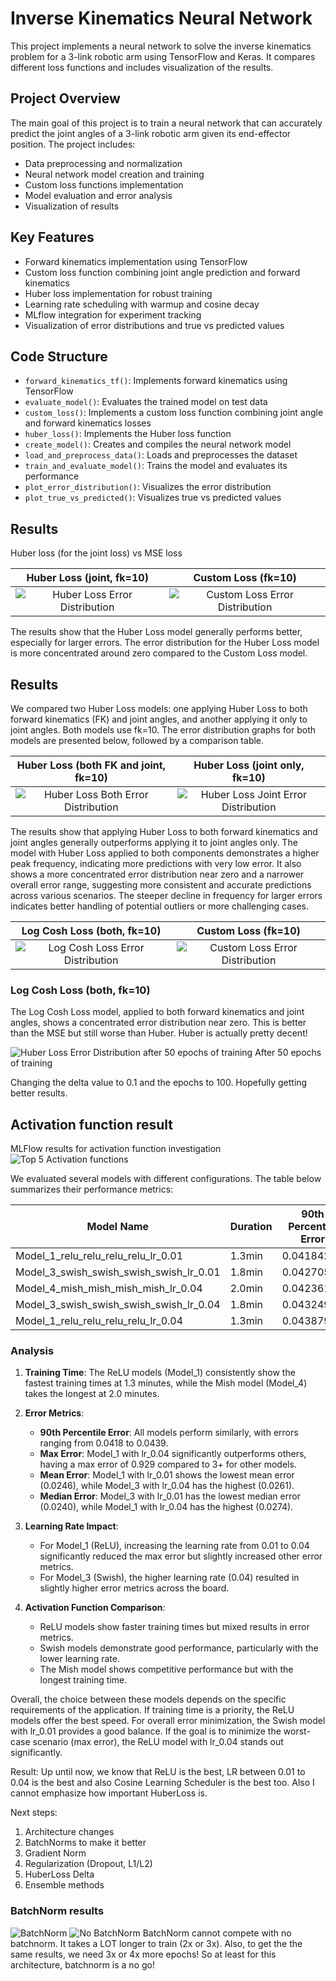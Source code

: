# Inverse Kinematics Neural Network

This project implements a neural network to solve the inverse kinematics problem for a 3-link robotic arm using TensorFlow and Keras. It compares different loss functions and includes visualization of the results.

## Project Overview

The main goal of this project is to train a neural network that can accurately predict the joint angles of a 3-link robotic arm given its end-effector position. The project includes:

- Data preprocessing and normalization
- Neural network model creation and training
- Custom loss functions implementation
- Model evaluation and error analysis
- Visualization of results

## Key Features

- Forward kinematics implementation using TensorFlow
- Custom loss function combining joint angle prediction and forward kinematics
- Huber loss implementation for robust training
- Learning rate scheduling with warmup and cosine decay
- MLflow integration for experiment tracking
- Visualization of error distributions and true vs predicted values

## Code Structure

- `forward_kinematics_tf()`: Implements forward kinematics using TensorFlow
- `evaluate_model()`: Evaluates the trained model on test data
- `custom_loss()`: Implements a custom loss function combining joint angle and forward kinematics losses
- `huber_loss()`: Implements the Huber loss function
- `create_model()`: Creates and compiles the neural network model
- `load_and_preprocess_data()`: Loads and preprocesses the dataset
- `train_and_evaluate_model()`: Trains the model and evaluates its performance
- `plot_error_distribution()`: Visualizes the error distribution
- `plot_true_vs_predicted()`: Visualizes true vs predicted values

## Results

Huber loss (for the joint loss) vs MSE loss

| Huber Loss (joint, fk=10) | Custom Loss (fk=10) |
|:-------------------------:|:-------------------:|
| ![Huber Loss Error Distribution](./Figures/HuberLossJoint02fk10.png) | ![Custom Loss Error Distribution](./Figures/CustomLossfk10.png) |

The results show that the Huber Loss model generally performs better, especially for larger errors. The error distribution for the Huber Loss model is more concentrated around zero compared to the Custom Loss model.


## Results

We compared two Huber Loss models: one applying Huber Loss to both forward kinematics (FK) and joint angles, and another applying it only to joint angles. Both models use fk=10. The error distribution graphs for both models are presented below, followed by a comparison table.

| Huber Loss (both FK and joint, fk=10) | Huber Loss (joint only, fk=10) |
|:-------------------------------------:|:------------------------------:|
| ![Huber Loss Both Error Distribution](./Figures/HyberLossBothfk10.png) | ![Huber Loss Joint Error Distribution](./Figures/HuberLossJoint02fk10.png) |

The results show that applying Huber Loss to both forward kinematics and joint angles generally outperforms applying it to joint angles only. The model with Huber Loss applied to both components demonstrates a higher peak frequency, indicating more predictions with very low error. It also shows a more concentrated error distribution near zero and a narrower overall error range, suggesting more consistent and accurate predictions across various scenarios. The steeper decline in frequency for larger errors indicates better handling of potential outliers or more challenging cases.

| Log Cosh Loss (both, fk=10) | Custom Loss (fk=10) |
|:---------------------------:|:-------------------:|
| ![Log Cosh Loss Error Distribution](./Figures/LogCoshfk10.png) | ![Custom Loss Error Distribution](./Figures/CustomLossfk10.png) |

### Log Cosh Loss (both, fk=10)

The Log Cosh Loss model, applied to both forward kinematics and joint angles, shows a concentrated error distribution near zero. This is better than the MSE but still worse than Huber. Huber is actually pretty decent!

![Huber Loss Error Distribution after 50 epochs of training](./Figures/HyberLossE50Fk10d02.png)
After 50 epochs of training


Changing the delta value to 0.1 and the epochs to 100. Hopefully getting better results.


## Activation function result
MLFlow results for activation function investigation
![Top 5 Activation functions](./Figures/ActivationFunction/Result.png)

We evaluated several models with different configurations. The table below summarizes their performance metrics:

| Model Name | Duration | 90th Percentile Error | Max Error | Mean Error | Median Error |
|------------|----------|----------------------|-----------|------------|--------------|
| Model_1_relu_relu_relu_relu_lr_0.01 | 1.3min | 0.04184273 | 3.64790892 | 0.02460836 | 0.02625200 |
| Model_3_swish_swish_swish_swish_lr_0.01 | 1.8min | 0.04270539 | 3.59251761 | 0.02516400 | 0.02395946 |
| Model_4_mish_mish_mish_mish_lr_0.04 | 2.0min | 0.04236185 | 3.65731143 | 0.02574110 | 0.02465255 |
| Model_3_swish_swish_swish_swish_lr_0.04 | 1.8min | 0.04324990 | 3.10410356 | 0.02605691 | 0.02532476 |
| Model_1_relu_relu_relu_relu_lr_0.04 | 1.3min | 0.04387920 | 0.92929136 | 0.02616043 | 0.02741017 |

### Analysis

1. **Training Time**: The ReLU models (Model_1) consistently show the fastest training times at 1.3 minutes, while the Mish model (Model_4) takes the longest at 2.0 minutes.

2. **Error Metrics**:
   - **90th Percentile Error**: All models perform similarly, with errors ranging from 0.0418 to 0.0439.
   - **Max Error**: Model_1 with lr_0.04 significantly outperforms others, having a max error of 0.929 compared to 3+ for other models.
   - **Mean Error**: Model_1 with lr_0.01 shows the lowest mean error (0.0246), while Model_3 with lr_0.04 has the highest (0.0261).
   - **Median Error**: Model_3 with lr_0.01 has the lowest median error (0.0240), while Model_1 with lr_0.04 has the highest (0.0274).

3. **Learning Rate Impact**: 
   - For Model_1 (ReLU), increasing the learning rate from 0.01 to 0.04 significantly reduced the max error but slightly increased other error metrics.
   - For Model_3 (Swish), the higher learning rate (0.04) resulted in slightly higher error metrics across the board.

4. **Activation Function Comparison**:
   - ReLU models show faster training times but mixed results in error metrics.
   - Swish models demonstrate good performance, particularly with the lower learning rate.
   - The Mish model shows competitive performance but with the longest training time.

Overall, the choice between these models depends on the specific requirements of the application. If training time is a priority, the ReLU models offer the best speed. For overall error minimization, the Swish model with lr_0.01 provides a good balance. If the goal is to minimize the worst-case scenario (max error), the ReLU model with lr_0.04 stands out significantly.

Result: Up until now, we know that ReLU is the best, LR between 0.01 to 0.04 is the best and also Cosine Learning Scheduler is the best too. Also I cannot emphasize how important HuberLoss is.

Next steps:
1. Architecture changes
2. BatchNorms to make it better
3. Gradient Norm
4. Regularization (Dropout, L1/L2)
5. HuberLoss Delta
6. Ensemble methods

### BatchNorm results
![BatchNorm](Figures/ActivationFunction/Model_BN_1_relu_relu_relu_relu_lr_0.04_true_vs_predicted.png)
![No BatchNorm](Figures/ActivationFunction/Model_1_relu_relu_relu_relu_lr_0.04_true_vs_predicted.png)
BatchNorm cannot compete with no batchnorm. It takes a LOT longer to train (2x or 3x). Also, to get the the same results, we need 3x or 4x more epochs!
So at least for this architecture, batchnorm is a no go!